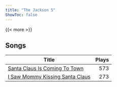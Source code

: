 ```yaml
---
title: "The Jackson 5"
ShowToc: false
---
```


{{< more >}}

## Songs
Title | Plays 
----- | -----: 
[Santa Claus Is Coming To Town](/songs/santa-claus-is-coming-to-town) | 573
[I Saw Mommy Kissing Santa Claus](/songs/i-saw-mommy-kissing-santa-claus) | 273

